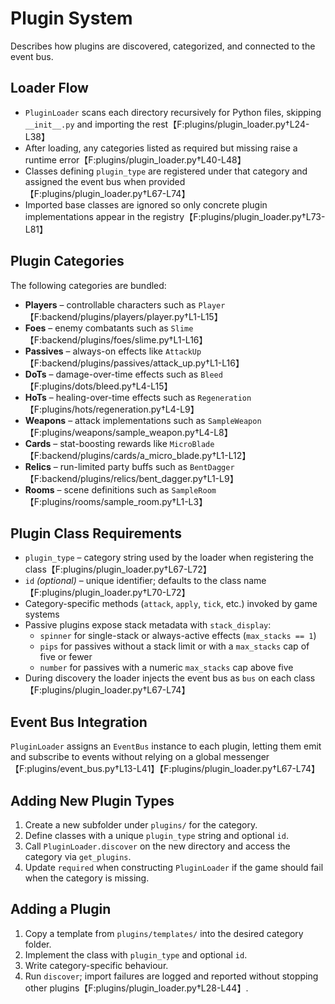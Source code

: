 # Plugin System

Describes how plugins are discovered, categorized, and connected to the event bus.

## Loader Flow
- `PluginLoader` scans each directory recursively for Python files, skipping `__init__.py` and importing the rest【F:plugins/plugin_loader.py†L24-L38】
- After loading, any categories listed as required but missing raise a runtime error【F:plugins/plugin_loader.py†L40-L48】
- Classes defining `plugin_type` are registered under that category and assigned the event bus when provided【F:plugins/plugin_loader.py†L67-L74】
- Imported base classes are ignored so only concrete plugin implementations appear in the registry【F:plugins/plugin_loader.py†L73-L81】

## Plugin Categories
The following categories are bundled:

- **Players** – controllable characters such as `Player`【F:backend/plugins/players/player.py†L1-L15】
- **Foes** – enemy combatants such as `Slime`【F:backend/plugins/foes/slime.py†L1-L16】
- **Passives** – always-on effects like `AttackUp`【F:backend/plugins/passives/attack_up.py†L1-L16】
- **DoTs** – damage-over-time effects such as `Bleed`【F:plugins/dots/bleed.py†L4-L15】
- **HoTs** – healing-over-time effects such as `Regeneration`【F:plugins/hots/regeneration.py†L4-L9】
- **Weapons** – attack implementations such as `SampleWeapon`【F:plugins/weapons/sample_weapon.py†L4-L8】
- **Cards** – stat-boosting rewards like `MicroBlade`【F:backend/plugins/cards/a_micro_blade.py†L1-L12】
- **Relics** – run-limited party buffs such as `BentDagger`【F:backend/plugins/relics/bent_dagger.py†L1-L9】
- **Rooms** – scene definitions such as `SampleRoom`【F:plugins/rooms/sample_room.py†L1-L3】

## Plugin Class Requirements
- `plugin_type` – category string used by the loader when registering the class【F:plugins/plugin_loader.py†L67-L72】
- `id` *(optional)* – unique identifier; defaults to the class name【F:plugins/plugin_loader.py†L70-L72】
- Category-specific methods (`attack`, `apply`, `tick`, etc.) invoked by game systems
- Passive plugins expose stack metadata with `stack_display`:
  - `spinner` for single-stack or always-active effects (`max_stacks == 1`)
  - `pips` for passives without a stack limit or with a `max_stacks` cap of five or fewer
  - `number` for passives with a numeric `max_stacks` cap above five
- During discovery the loader injects the event bus as `bus` on each class【F:plugins/plugin_loader.py†L67-L74】

## Event Bus Integration
`PluginLoader` assigns an `EventBus` instance to each plugin, letting them emit and subscribe to events without relying on a global messenger【F:plugins/event_bus.py†L13-L41】【F:plugins/plugin_loader.py†L67-L74】

## Adding New Plugin Types
1. Create a new subfolder under `plugins/` for the category.
2. Define classes with a unique `plugin_type` string and optional `id`.
3. Call `PluginLoader.discover` on the new directory and access the category via `get_plugins`.
4. Update `required` when constructing `PluginLoader` if the game should fail when the category is missing.

## Adding a Plugin
1. Copy a template from `plugins/templates/` into the desired category folder.
2. Implement the class with `plugin_type` and optional `id`.
3. Write category-specific behaviour.
4. Run `discover`; import failures are logged and reported without stopping other plugins【F:plugins/plugin_loader.py†L28-L44】.
